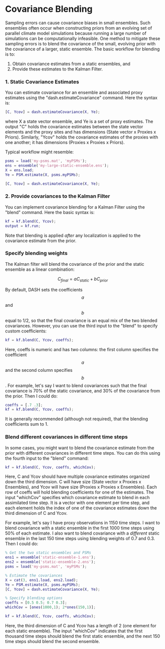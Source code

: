 
<script src="https://cdn.mathjax.org/mathjax/latest/MathJax.js?config=TeX-AMS-MML_HTMLorMML" type="text/javascript"></script>

# Covariance Blending

Sampling errors can cause covariance biases in small ensembles. Such ensembles often occur when constructing priors from an evolving set of parallel climate model simulations because running a large number of simulations can be computationally infeasible. One method to mitigate these sampling errors is to blend the covariance of the small, evolving prior with the covariance of a larger, static ensemble. The basic workflow for blending is to:
1. Obtain covariance estimates from a static ensembles, and
2. Provide these estimates to the Kalman Filter.

### 1. Static Covariance Estimates

You can estimate covariance for an ensemble and associated proxy estimates using the "dash.estimateCovariance" command. Here the syntax is:
```matlab
[C, Ycov] = dash.estimateCovariance(X, Ye);
```
where X a state vector ensemble, and Ye is a set of proxy estimates. The output "C" holds the covariance estimates between the state vector elements and the proxy sites and has dimensions (State vector x Proxies x Priors). Similarly, "Ycov" holds the covariance estimates of the proxies with one another; it has dimensions (Proxies x Proxies x Priors).

Typical workflow might resemble:
```matlab
psms = load('my-psms.mat', 'myPSMs');
ens = ensemble('my-large-static-ensemble.ens');
X = ens.load;
Ye = PSM.estimate(X, psms.myPSMs);

[C, Ycov] = dash.estimateCovariance(X, Ye);
```

### 2. Provide covariances to the Kalman Filter

You can implement covariance blending for a Kalman Filter using the "blend" command. Here the basic syntax is:
```matlab
kf = kf.blend(C, Ycov);
output = kf.run;
```
Note that blending is applied *after* any localization is applied to the covariance estimate from the prior.

### Specify blending weights

The Kalman filter will blend the covariance of the prior and the static ensemble as a linear combination:

$$C_{final} = aC_{static} + bC_{prior}$$

By default, DASH sets the coefficients $$a$$ and $$b$$ equal to 1/2, so that the final covariance is an equal mix of the two blended covariances. However, you can use the third input to the "blend" to specify custom coefficients:
```matlab
kf = kf.blend(C, Ycov, coeffs);
```
Here, coeffs is numeric and has two columns: the first column specifies the coefficient $$a$$ and the second column specifies $$b$$. For example, let's say I want to blend covariances such that the final covariance is 70% of the static covariance, and 30% of the covariance from the prior. Then I could do:
```matlab
coeffs = [.7 .3];
kf = kf.blend(C, Ycov, coeffs);
```
It is generally recommended (although not required), that the blending coefficients sum to 1.

### Blend different covariances in different time steps

In some cases, you might want to blend the covariance estimate from the prior with different covariances in different time steps. You can do this using the fourth input to the "blend" command:
```matlab
kf = kf.blend(C, Ycov, coeffs, whichCov);
```
Here, C and Ycov should have multiple covariance estimates organized down the third dimension. C will have size (State vector x Proxies x Ensembles), and Ycov will have size (Proxies x Proxies x Ensembles). Each row of coeffs will hold blending coefficients for one of the estimates. The input "whichCov" specifies which covariance estimate to blend in each assimilated time step. It is a vector with one element per time step, and each element holds the index of one of the covariance estimates down the third dimension of C and Ycov.

For example, let's say I have proxy observations in 1150 time steps. I want to blend covariance with a static ensemble in the first 1000 time steps using 50% of each estimate. I also want to blend covariance with a *different* static ensemble in the last 150 time steps using blending weights of 0.7 and 0.3. Then I could do:
```matlab
% Get the two static ensembles and PSMs
ens1 = ensemble('static-ensemble-1.ens');
ens2 = ensemble('static-ensemble-2.ens');
psms = load('my-psms.mat', 'myPSMs');

% Estimate the covariances
X = cat(3, ens1.load, ens2.load);
Ye = PSM.estimate(X, psms.myPSMs);
[C, Ycov] = dash.estimateCovariance(X, Ye);

% Specify blending options
coeffs = [0.5 0.5; 0.7 0.3];
whichCov = [ones(1000,1); 2*ones(150,1)];

kf = kf.blend(C, Ycov, coeffs, whichCov);
```
Here, the third dimension of C and Ycov has a length of 2 (one element for each static ensemble). The input "whichCov" indicates that the first thousand time steps should blend the first static ensemble, and the next 150 time steps should blend the second ensemble.
